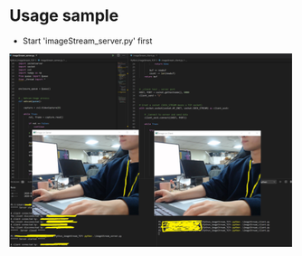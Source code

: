 # Usage sample
* Start \'imageStream_server.py\' first  <br/>


<img src="./TEST_imageStream.png" width=500 >